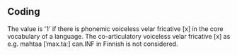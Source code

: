 # [](ParameterTable?__template__=property.md&property=Name#cldf:UT161)

[](ExampleTable?example_id=1&with_internal_ref_link#cldf:UT161-1)

## Coding

The value is '1' if there is phonemic voiceless velar fricative [x] in the core vocabulary of a language. The co-articulatory voiceless velar fricative [x] as e.g. mahtaa [ˈmax.taː] can.INF in Finnish is not considered.

